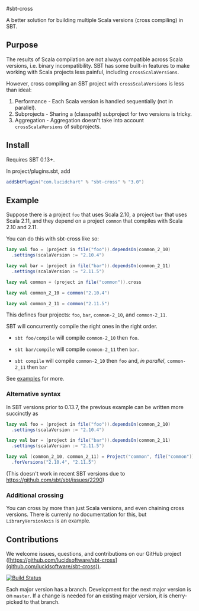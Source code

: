 #sbt-cross

A better solution for building multiple Scala versions (cross compiling) in SBT.

## Purpose

The results of Scala compilation are not always compatible across Scala versions, i.e. binary incompatibility. SBT has some built-in features to make working with Scala projects less painful, including `crossScalaVersions`.

However, cross compiling an SBT project with `crossScalaVersions` is less than ideal:

1. Performance - Each Scala version is handled sequentially (not in parallel).
1. Subprojects - Sharing a (classpath) subproject for two versions is tricky.
1. Aggregation - Aggregation doesn't take into account `crossScalaVersions` of subprojects.

## Install

Requires SBT 0.13+.

In project/plugins.sbt, add

```scala
addSbtPlugin("com.lucidchart" % "sbt-cross" % "3.0")
```

## Example

Suppose there is a project `foo` that uses Scala 2.10, a project `bar` that uses Scala 2.11, and they depend on a project `common` that compiles with Scala 2.10 and 2.11.

You can do this with sbt-cross like so:

```scala
lazy val foo = (project in file("foo")).dependsOn(common_2_10)
  .settings(scalaVersion := "2.10.4")

lazy val bar = (project in file("bar")).dependsOn(common_2_11)
  .settings(scalaVersion := "2.11.5")

lazy val common = (project in file("common")).cross

lazy val common_2_10 = common("2.10.4")

lazy val common_2_11 = common("2.11.5")
```

This defines four projects: `foo`, `bar`, `common-2_10`, and `common-2_11`.

SBT will concurrently compile the right ones in the right order.

* `sbt foo/compile` will compile `common-2_10`  then `foo`.

* `sbt bar/compile` will compile `common-2_11`  then `bar`.

* `sbt compile` will compile `common-2_10` then `foo` and, *in parallel*, `common-2_11` then `bar`

See [examples](examples) for more.

### Alternative syntax

In SBT versions prior to 0.13.7, the previous example can be written more succinctly as

```scala
lazy val foo = (project in file("foo")).dependsOn(common_2_10)
  .settings(scalaVersion := "2.10.4")

lazy val bar = (project in file("bar")).dependsOn(common_2_11)
  .settings(scalaVersion := "2.11.5")

lazy val (common_2_10, common_2_11) = Project("common", file("common")).cross
  .forVersions("2.10.4", "2.11.5")
```

(This doesn't work in recent SBT versions due to https://github.com/sbt/sbt/issues/2290)

### Additional crossing

You can cross by more than just Scala versions, and even chaining cross versions. There is currenly no documentation for
this, but `LibraryVersionAxis` is an example.

## Contributions

We welcome issues, questions, and contributions on our GitHub project ([https://github.com/lucidsoftware/sbt-cross](github.com/lucidsoftware/sbt-cross)).

[![Build Status](https://travis-ci.org/lucidsoftware/sbt-cross.svg?branch=master)](https://travis-ci.org/lucidsoftware/sbt-cross)

Each major version has a branch. Development for the next major version is on `master`. If a change is needed for an
existing major version, it is cherry-picked to that branch.
